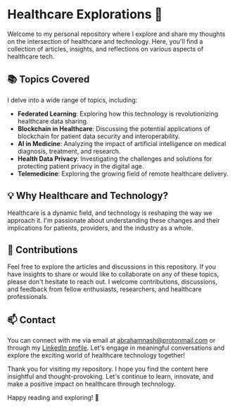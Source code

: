 # Healthcare Explorations 💭

Welcome to my personal repository where I explore and share my thoughts on the intersection of healthcare and technology. Here, you'll find a collection of articles, insights, and reflections on various aspects of healthcare tech.

## 📚 Topics Covered

I delve into a wide range of topics, including:

- **Federated Learning**: Exploring how this technology is revolutionizing healthcare data sharing.
- **Blockchain in Healthcare**: Discussing the potential applications of blockchain for patient data security and interoperability.
- **AI in Medicine**: Analyzing the impact of artificial intelligence on medical diagnosis, treatment, and research.
- **Health Data Privacy**: Investigating the challenges and solutions for protecting patient privacy in the digital age.
- **Telemedicine**: Exploring the growing field of remote healthcare delivery.

## 💡 Why Healthcare and Technology?

Healthcare is a dynamic field, and technology is reshaping the way we approach it. I'm passionate about understanding these changes and their implications for patients, providers, and the industry as a whole.

## 🤝 Contributions

Feel free to explore the articles and discussions in this repository. If you have insights to share or would like to collaborate on any of these topics, please don't hesitate to reach out. I welcome contributions, discussions, and feedback from fellow enthusiasts, researchers, and healthcare professionals.

## 📫 Contact

You can connect with me via email at [abrahamnash@protonmail.com](mailto:abrahamnash@protonmail.com) or through my [LinkedIn profile](https://www.linkedin.com/in/abraham-nash-866502270/). Let's engage in meaningful conversations and explore the exciting world of healthcare technology together!

Thank you for visiting my repository. I hope you find the content here insightful and thought-provoking. Let's continue to learn, innovate, and make a positive impact on healthcare through technology.

Happy reading and exploring! 🚀
